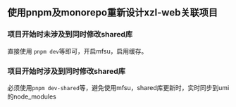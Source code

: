## 使用pnpm及monorepo重新设计xzl-web关联项目


###  项目开始时未涉及到同时修改shared库

 直接使用 ```pnpm dev```等即可，开启mfsu，启用缓存。

### 项目开始时涉及到同时修改shared库

必须使用```pnpm dev-shared```等，避免使用mfsu，shared库更新时，实时同步到umi的node_modules


